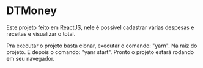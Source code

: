 # DTMoney

Este projeto feito em ReactJS, nele é possível cadastrar várias despesas e receitas e visualizar o total.

Pra executar o projeto basta clonar, executar o comando: "yarn". Na raiz do projeto. E depois o comando: "yanr start". Pronto o projeto estará rodando em seu navegador.
